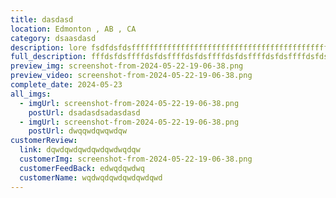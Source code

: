 ```yaml
---
title: dasdasd
location: Edmonton , AB , CA
category: dsaasdasd
description: lore fsdfdsfdsffffffffffffffffffffffffffffffffffffffffffffff
full_description: fffdsfdsffffdsfdsffffdsfdsffffdsfdsffffdsfdsffffdsfdsffffdsfdsffffdsfdsffffdsfdsffffdsfdsffffdsfdsffffdsfdsffffdsfdsf
preview_img: screenshot-from-2024-05-22-19-06-38.png
preview_video: screenshot-from-2024-05-22-19-06-38.png
complete_date: 2024-05-23
all_imgs:
  - imgUrl: screenshot-from-2024-05-22-19-06-38.png
    postUrl: dsadasdsadasdasd
  - imgUrl: screenshot-from-2024-05-22-19-06-38.png
    postUrl: dwqqwdqwqwdqw
customerReview:
  link: dqwdqwdqwdqwdqwdwqdqw
  customerImg: screenshot-from-2024-05-22-19-06-38.png
  customerFeedBack: edwqdqwdwq
  customerName: wqdwqdqwdqwdqwdqwd
---
```


